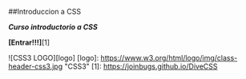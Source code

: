 ##Introduccion a CSS

***Curso introductorio a CSS***

**[Entrar!!!]**[1]

![CSS3 LOGO][logo]
[logo]: https://www.w3.org/html/logo/img/class-header-css3.jpg "CSS3"
[1]: https://joinbugs.github.io/DiveCSS